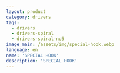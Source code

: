 ```yaml
---
layout: product
category: drivers
tags:
  - drivers
  - drivers-spiral
  - drivers-spiral-no5
image_main: /assets/img/special-hook.webp
language: en
name: 'SPECIAL HOOK'
description: 'SPECIAL HOOK'
---
```

